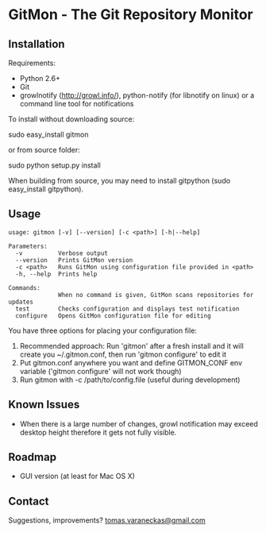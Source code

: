 GitMon - The Git Repository Monitor
===================================

Installation
------------

Requirements:

* Python 2.6+
* Git
* growlnotify (http://growl.info/), python-notify (for libnotify on linux) or a command line tool for notifications

To install without downloading source:

  sudo easy_install gitmon

or from source folder:

  sudo python setup.py install

When building from source, you may need to install gitpython (sudo easy_install gitpython).

Usage
-----

    usage: gitmon [-v] [--version] [-c <path>] [-h|--help]

    Parameters:
      -v          Verbose output
      --version   Prints GitMon version
      -c <path>   Runs GitMon using configuration file provided in <path>
      -h, --help  Prints help

    Commands:
                  When no command is given, GitMon scans repositories for updates
      test        Checks configuration and displays test notification
      configure   Opens GitMon configuration file for editing

You have three options for placing your configuration file:

1. Recommended approach: Run 'gitmon' after a fresh install and it will create you ~/.gitmon.conf, then run 'gitmon configure' to edit it
2. Put gitmon.conf anywhere you want and define GITMON_CONF env variable ('gitmon configure' will not work though)
3. Run gitmon with -c /path/to/config.file (useful during development)

Known Issues
------------

* When there is a large number of changes, growl notification may exceed desktop height therefore it gets not fully visible.

Roadmap
-------

* GUI version (at least for Mac OS X)

Contact
-------

Suggestions, improvements?
tomas.varaneckas@gmail.com

